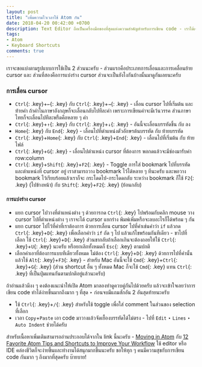 ```yaml
---
layout: post
title: "เพิ่มความไวเวลาใช้ Atom กัน"
date: 2018-04-20 00:42:00 +0700
description: Text Editor ถือเป็นเครื่องมือของที่สุดแห่งความสำคัญสำหรับการเขียน code - เราได้เคยพูดถึงการติดตั้ง Atom กันไปแล้ว ‣ ในวันนี้จะพามาดูการใช้ Keyboard Shortcut ต่าง ๆ ที่ช่วยให้การทำงานไวขึ้นครับ
tags:
- Atom
- Keyboard Shortcuts
comments: true
---
```

เราจะขอแบ่งตามรูปแบบการใช้เป็น 2 ส่วนนะครับ - ส่วนแรกคือประเภทการเลื่อนและการเคลื่อนย้าย cursor และ ส่วนที่สองคือการแบ่งร่าง cursor ส่วนจะเป็นยังไงกันบ้างนั้นมาดูกันเลยนะครับ

### การเลื่อน cursor

- `Ctrl`{: .key}+`←`{: .key} กับ `Ctrl`{: .key}+`→`{: .key} - เลื่อน cursor ไปที่เริ่มต้น และ ท้ายคำ ถ้าคำในภาษาอังกฤษก็จะเลื่อนกลับไปทีละคำ เพราะการเขียนคำจะมีเว้นวรรค ส่วนภาษาไทยก็จะเลื่อนไปทีละพรืดคือหลาย ๆ คำ
- `Ctrl`{: .key}+`↑`{: .key} กับ `Ctrl`{: .key}+`↓`{: .key} - อันนี้จะเลื่อนบรรทัดขึ้น กับ ลง
- `Home`{: .key} กับ `End`{: .key} - เลื่อนไปที่ตำแหน่งตัวอักษรต้นบรรทัด กับ ท้ายบรรทัด
- `Ctrl`{: .key}+`Home`{: .key} กับ `Ctrl`{: .key}+`End`{: .key} - เลื่อนไปที่เริ่มต้น กับ ท้ายไฟล์
- `Ctrl`{: .key}+`G`{: .key} - เลื่อนไปตำแหน่ง cursor ที่ต้องการ พอกดแล้วจะมีช่องมารับค่า row:column
- `Ctrl`{: .key}+`Shift`{: .key}+`F2`{: .key} - Toggle การใส่ bookmark ไปที่บรรทัดและตำแหน่งที่ cursor อยู่ เราสามารถวาง bookmark ไว้ได้หลาย ๆ ทีนะครับ และพอวาง bookmark ไว้เรียบร้อยแล้วเราก็จะ กระโดดไป-กระโดดกลับ ระหว่าง bookmark ก็ใช้ `F2`{: .key} (ไปข้างหน้า) กับ `Shift`{: .key}+`F2`{: .key} (ย้อนกลับ)

#### การแบ่งร่าง cursor
- แยก cursor ไปวางที่ตำแหน่งต่าง ๆ ด้วยการกด `Ctrl`{: .key} ไปพร้อมกับคลิก mouse วาง cursor ไปที่ตำแหน่งต่าง ๆ เราจะได้ cursor แยกร่าง พิมพ์เพิ่มหรือจะลบอะไรก็ได้พร้อม ๆ กัน
- แยก cursor ไปไว้ที่คำที่เราต้องการ ด้วยการเลื่อน cursor ไปที่คำเช่นคำว่า `if` แล้วกด `Ctrl`{: .key}+`D`{: .key} เพื่อเลือกคำว่า `if` ถัด ๆ ไป แล้วแก้ไขพร้อมกันทีเดียว - ขาไปที่เลือก ใช้ `Ctrl`{: .key}+`D`{: .key} ส่วนขากลับถ้าเลือกเกินจะต้องถอยให้ใช้ `Ctrl`{: .key}+`U`{: .key} นะครับ หรือยกเลิกทั้งหมดก็ `Esc`{: .key} ตามปกติ
- เลือกคำเอาที่ต้องการแบบทีเดียวทั้งหมด ไม่ต้อง `Ctrl`{: .key}+`D`{: .key} ด้วยการไปที่คำนั้นแล้วใช้ `Alt`{: .key}+`F3`{: .key} - สำหรับ Mac อันนี้จะใช้ `Cmd`{: .key}+`Ctrl`{: .key}+`G`{: .key} (ส่วน shortcut อื่น ๆ ทั้งหมด Mac ก็จะใช้ `Cmd`{: .key} แทน `Ctrl`{: .key} ที่เป็นปุ่มแทนกันตามปกติอยู่แล้วนะครับ)

ถ้าอ่านแล้วมีงง ๆ คงต้องแนะนำให้เปิด Atom มาลองทำดูควบคู่กันไปด้วยครับ แล้วจะเข้าใจเลยว่าการเขียน code ทำได้ง่ายขึ้นมากถึงมาก ๆ ที่สุด ‣ ก่อนจบมีแถมสักอัน 2 อันสุดท้ายนะครับ
- ใช้ `Ctrl`{: .key}+`/`{: .key} สำหรับใช้ toggle เพื่อใส่ comment ในส่วนของ selection ที่เลือก
- เวลา `Copy`+`Paste` เอา code มาวางแล้วจัดเยื้องบรรทัดได้ไม่ตรง - ไปที่ `Edit` ‣ `Lines` ‣ `Auto Indent` ช่วยได้ครับ

สำหรับเนื้อหาเพิ่มเติมสามารถอ่านประกอบได้จากใน link นี้นะครับ - [Moving in Atom](https://flight-manual.atom.io/using-atom/sections/moving-in-atom/) กับ [12 Favorite Atom Tips and Shortcuts to Improve Your Workflow](https://www.sitepoint.com/12-favorite-atom-tips-and-shortcuts-to-improve-your-workflow/) ใช้ editor หรือ IDE คล่องชีวิตก็จะง่ายขึ้นและทำงานได้สนุกมากขึ้นนะครับ ขอให้ทุก ๆ คนมีความสุขกับการเขียน code กันมาก ๆ ถึงมากที่สุดครับ บ๊ายบาย!
